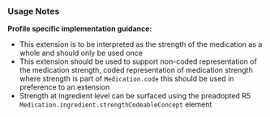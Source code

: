 ### Usage Notes

**Profile specific implementation guidance:**

- This extension is to be interpreted as the strength of the medication as a whole and should only be used once
- This extension should be used to support non-coded representation of the medication strength, coded representation of medication strength where strength is part of `Medication.code` this should be used in preference to an extension
- Strength at ingredient level can be surfaced using the preadopted R5 `Medication.ingredient.strengthCodeableConcept` element
